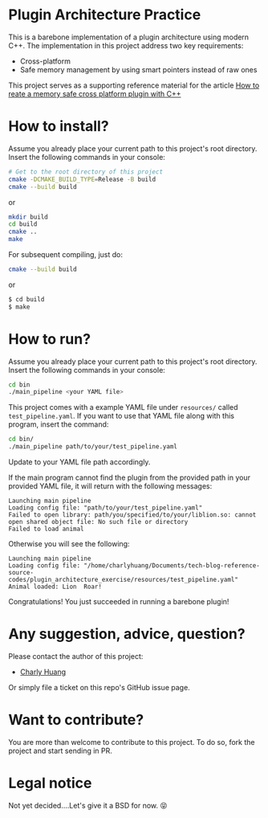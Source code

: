 # Plugin Architecture Practice

This is a barebone implementation of a plugin architecture using modern C++. The implementation in this project address two key requirements:
- Cross-platform
- Safe memory management by using smart pointers instead of raw ones

This project serves as a supporting reference material for the article [How to reate a memory safe cross platform plugin with C++](https://megacephalo.github.io/posts/area-software-design/how_to_reate_a_memory_safe_cross_platform_plugin/)

# How to install?

Assume you already place your current path to this project's root directory. Insert the following commands in your console:

```bash
# Get to the root directory of this project
cmake -DCMAKE_BUILD_TYPE=Release -B build
cmake --build build
```

or

```bash
mkdir build
cd build
cmake ..
make 
```

For subsequent compiling, just do:

```bash
cmake --build build
```

or

```bash
$ cd build
$ make
```

# How to run?

Assume you already place your current path to this project's root directory. Insert the following commands in your console:

```bash
cd bin
./main_pipeline <your YAML file>
```

This project comes with a example YAML file under `resources/` called `test_pipeline.yaml`. If you want to use that YAML file along with this program, insert the command:

```bash
cd bin/
./main_pipeline path/to/your/test_pipeline.yaml
```

Update to your YAML file path accordingly.

If the main program cannot find the plugin from the provided path in your provided YAML file, it will return with the following messages:

```shell
Launching main pipeline
Loading config file: "path/to/your/test_pipeline.yaml"
Failed to open library: path/you/specified/to/your/liblion.so: cannot open shared object file: No such file or directory
Failed to load animal
```

Otherwise you will see the following:

```shell
Launching main pipeline
Loading config file: "/home/charlyhuang/Documents/tech-blog-reference-source-codes/plugin_architecture_exercise/resources/test_pipeline.yaml"
Animal loaded: Lion  Roar!
```

Congratulations! You just succeeded in running a barebone plugin!


# Any suggestion, advice, question?

Please contact the author of this project:

- [Charly Huang](mailto:charly.charlongo@gmail.com)

Or simply file a ticket on this repo's GitHub issue page.

# Want to contribute?

You are more than welcome to contribute to this project. To do so, fork the project and start sending in PR.

# Legal notice

Not yet decided....Let's give it a BSD for now. :stuck_out_tongue_closed_eyes: